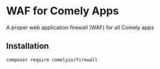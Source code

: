 # WAF for Comely Apps

A proper web application firewall (WAF) for all Comely apps

## Installation

`composer require comelyio/firewall`
